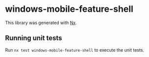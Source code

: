 # windows-mobile-feature-shell

This library was generated with [Nx](https://nx.dev).

## Running unit tests

Run `nx test windows-mobile-feature-shell` to execute the unit tests.
